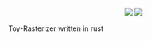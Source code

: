 <p align="center">
      <a href="https://travis-ci.org/Hyde46/rusterize" alt="Travis">
        <img src="https://travis-ci.org/Hyde46/rusterize.svg?branch=master" /></a>
   <a href="https://github.com/Hyde46/Rust/actions" alt="GithubActions">
        <img src="https://github.com/Hyde46/rusterize/workflows/Rust/badge.svg" /></a>
</p>
Toy-Rasterizer written in rust
